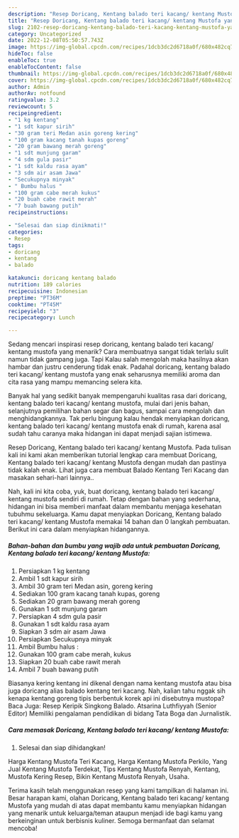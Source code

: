 ```yaml
---
description: "Resep Doricang, Kentang balado teri kacang/ kentang Mustofa yang Lezat, Buat Buka Puasa Lezat Sekali"
title: "Resep Doricang, Kentang balado teri kacang/ kentang Mustofa yang Lezat, Buat Buka Puasa Lezat Sekali"
slug: 2102-resep-doricang-kentang-balado-teri-kacang-kentang-mustofa-yang-lezat-buat-buka-puasa-lezat-sekali
category: Uncategorized
date: 2022-12-08T05:50:57.743Z
image: https://img-global.cpcdn.com/recipes/1dcb3dc2d6718a0f/680x482cq70/doricang-kentang-balado-teri-kacang-kentang-mustofa-foto-resep-utama.jpg
hideToc: false
enableToc: true
enableTocContent: false
thumbnail: https://img-global.cpcdn.com/recipes/1dcb3dc2d6718a0f/680x482cq70/doricang-kentang-balado-teri-kacang-kentang-mustofa-foto-resep-utama.jpg
cover: https://img-global.cpcdn.com/recipes/1dcb3dc2d6718a0f/680x482cq70/doricang-kentang-balado-teri-kacang-kentang-mustofa-foto-resep-utama.jpg
author: Admin
authorAv: notfound
ratingvalue: 3.2
reviewcount: 5
recipeingredient:
- "1 kg kentang"
- "1 sdt kapur sirih"
- "30 gram teri Medan asin goreng kering"
- "100 gram kacang tanah kupas goreng"
- "20 gram bawang merah goreng"
- "1 sdt munjung garam"
- "4 sdm gula pasir"
- "1 sdt kaldu rasa ayam"
- "3 sdm air asam Jawa"
- "Secukupnya minyak"
- " Bumbu halus "
- "100 gram cabe merah kukus"
- "20 buah cabe rawit merah"
- "7 buah bawang putih"
recipeinstructions:

- "Selesai dan siap dinikmati!"
categories:
- Resep
tags:
- doricang
- kentang
- balado

katakunci: doricang kentang balado 
nutrition: 189 calories
recipecuisine: Indonesian
preptime: "PT36M"
cooktime: "PT45M"
recipeyield: "3"
recipecategory: Lunch

---
```



Sedang mencari inspirasi resep doricang, kentang balado teri kacang/ kentang mustofa yang menarik? Cara membuatnya sangat tidak terlalu sulit namun tidak gampang juga. Tapi Kalau salah mengolah maka hasilnya akan hambar dan justru cenderung tidak enak. Padahal doricang, kentang balado teri kacang/ kentang mustofa yang enak seharusnya memiliki aroma dan cita rasa yang mampu memancing selera kita.


Banyak hal yang sedikit banyak mempengaruhi kualitas rasa dari doricang, kentang balado teri kacang/ kentang mustofa, mulai dari jenis bahan, selanjutnya pemilihan bahan segar dan bagus, sampai cara mengolah dan menghidangkannya. Tak perlu bingung kalau hendak menyiapkan doricang, kentang balado teri kacang/ kentang mustofa enak di rumah, karena asal sudah tahu caranya maka hidangan ini dapat menjadi sajian istimewa.

Resep Doricang, Kentang balado teri kacang/ kentang Mustofa. Pada tulisan kali ini kami akan memberikan tutorial lengkap cara membuat Doricang, Kentang balado teri kacang/ kentang Mustofa dengan mudah dan pastinya tidak kalah enak. Lihat juga cara membuat Balado Kentang Teri Kacang dan masakan sehari-hari lainnya..


Nah, kali ini kita coba, yuk, buat doricang, kentang balado teri kacang/ kentang mustofa sendiri di rumah. Tetap dengan bahan yang sederhana, hidangan ini bisa memberi manfaat dalam membantu menjaga kesehatan tubuhmu sekeluarga. Kamu dapat menyiapkan Doricang, Kentang balado teri kacang/ kentang Mustofa memakai 14 bahan dan 0 langkah pembuatan. Berikut ini cara dalam menyiapkan hidangannya.

<!--inarticleads1-->

##### Bahan-bahan dan bumbu yang wajib ada untuk pembuatan Doricang, Kentang balado teri kacang/ kentang Mustofa:

1. Persiapkan 1 kg kentang
1. Ambil 1 sdt kapur sirih
1. Ambil 30 gram teri Medan asin, goreng kering
1. Sediakan 100 gram kacang tanah kupas, goreng
1. Sediakan 20 gram bawang merah goreng
1. Gunakan 1 sdt munjung garam
1. Persiapkan 4 sdm gula pasir
1. Gunakan 1 sdt kaldu rasa ayam
1. Siapkan 3 sdm air asam Jawa
1. Persiapkan Secukupnya minyak
1. Ambil  Bumbu halus :
1. Gunakan 100 gram cabe merah, kukus
1. Siapkan 20 buah cabe rawit merah
1. Ambil 7 buah bawang putih


Biasanya kering kentang ini dikenal dengan nama kentang mustofa atau bisa juga doricang alias balado kentang teri kacang. Nah, kalian tahu nggak sih kenapa kentang goreng tipis berbentuk korek api ini disebutnya mustopa? Baca Juga: Resep Keripik Singkong Balado. Atsarina Luthfiyyah (Senior Editor) Memiliki pengalaman pendidikan di bidang Tata Boga dan Jurnalistik. 

<!--inarticleads2-->

##### Cara memasak Doricang, Kentang balado teri kacang/ kentang Mustofa:


1. Selesai dan siap dihidangkan!

Harga Kentang Mustofa Teri Kacang, Harga Kentang Mustofa Perkilo, Yang Jual Kentang Mustofa Terdekat, Tips Kentang Mustofa Renyah, Kentang, Mustofa Kering Resep, Bikin Kentang Mustofa Renyah, Usaha. 

Terima kasih telah menggunakan resep yang kami tampilkan di halaman ini. Besar harapan kami, olahan Doricang, Kentang balado teri kacang/ kentang Mustofa yang mudah di atas dapat membantu kamu menyiapkan hidangan yang menarik untuk keluarga/teman ataupun menjadi ide bagi kamu yang berkeinginan untuk berbisnis kuliner. Semoga bermanfaat dan selamat mencoba!
